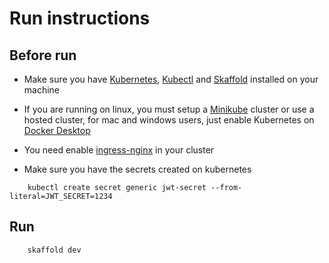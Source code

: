 # Run instructions

## Before run

- Make sure you have [Kubernetes](https://kubernetes.io/), [Kubectl](https://kubernetes.io/docs/tasks/tools/install-kubectl/) and [Skaffold](https://skaffold.dev/) installed on your machine

- If you are running on linux, you must setup a [Minikube](https://kubernetes.io/docs/tasks/tools/install-minikube/) cluster or use a hosted cluster, for mac and windows users, just enable Kubernetes on [Docker Desktop](https://www.docker.com/products/docker-desktop)

- You need enable [ingress-nginx](https://kubernetes.github.io/ingress-nginx/deploy/) in your cluster

- Make sure you have the secrets created on kubernetes

```
    kubectl create secret generic jwt-secret --from-literal=JWT_SECRET=1234
```

## Run

```
    skaffold dev
```
